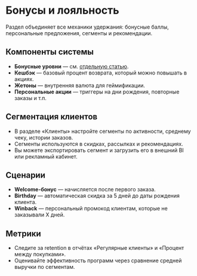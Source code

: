 # Бонусы и лояльность

Раздел объединяет все механики удержания: бонусные баллы, персональные предложения, сегменты и рекомендации.

## Компоненты системы

- **Бонусные уровни** — см. [отдельную статью](bonus-levels.md).
- **Кешбэк** — базовый процент возврата, который можно повышать в акциях.
- **Жетоны** — внутренняя валюта для геймификации.
- **Персональные акции** — триггеры на дни рождения, повторные заказы и т.п.

## Сегментация клиентов

- В разделе «Клиенты» настройте сегменты по активности, среднему чеку, истории заказов.
- Сегменты используются в скидках, рассылках и рекомендациях.
- Вы можете экспортировать сегмент и загрузить его в внешний BI или рекламный кабинет.

## Сценарии

- **Welcome-бонус** — начисляется после первого заказа.
- **Birthday** — автоматическая скидка за 5 дней до даты рождения клиента.
- **Winback** — персональный промокод клиентам, которые не заказывали X дней.

## Метрики

- Следите за retention в отчётах «Регулярные клиенты» и «Процент между покупками».
- Оценивайте эффективность программ через сравнение средней выручки по сегментам.
